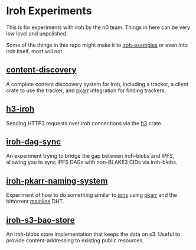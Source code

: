 # Iroh Experiments

This is for experiments with iroh by the n0 team. Things in here can be very
low level and unpolished.

Some of the things in this repo might make it to [iroh-examples] or even into
iroh itself, most will not.

## [content-discovery](content-discovery)

A complete content disccovery system for iroh, including a tracker, a client
crate to use the tracker, and [pkarr] integration for finding trackers.

## [h3-iroh](h3-iroh)

Sending HTTP3 requests over iroh connections via the [h3](https://crates.io/crates/h3) crate.

## [iroh-dag-sync](iroh-dag-sync)

An experiment trying to bridge the gap between iroh-blobs and IPFS, allowing you to sync
IPFS DAGs with non-BLAKE3 CIDs via iroh-blobs.

## [iroh-pkarr-naming-system](iroh-pkarr-naming-system)

Experiment of how to do something similar to [ipns] using [pkarr] and the
bittorrent [mainline] DHT.

## [iroh-s3-bao-store](iroh-s3-bao-store)

An iroh-blobs store implementation that keeps the data on s3. Useful to provide
content-addressing to existing public resources.

[iroh-examples]: https://github.com/n0-computer/iroh-examples
[pkarr]: https://pkarr.org/
[ipns]: https://docs.ipfs.tech/concepts/ipns/
[mainline]: https://en.wikipedia.org/wiki/Mainline_DHT
